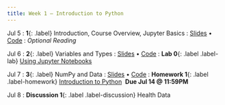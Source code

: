 ```yaml
---
title: Week 1 — Introduction to Python
---
```


Jul 5
: **1**{: .label} Introduction, Course Overview, Jupyter Basics
  : [Slides](#) &#8226; [Code](#)
: *Optional Reading*

Jul 6
: **2**{: .label} Variables and Types
  : [Slides](#) &#8226; [Code](#)
: **Lab 0**{: .label .label-lab} [Using Jupyter Notebooks](#)

Jul 7
: **3**{: .label} NumPy and Data
  : [Slides](#) &#8226; [Code](#)
: **Homework 1**{: .label .label-homework} [Introduction to Python](#) &nbsp;**Due Jul 14 @ 11:59PM**

Jul 8
: **Discussion 1**{: .label .label-discussion} Health Data
